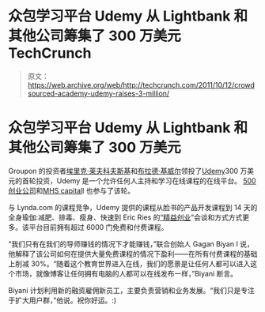 # 众包学习平台 Udemy 从 Lightbank 和其他公司筹集了 300 万美元 TechCrunch

> 原文：<https://web.archive.org/web/http://techcrunch.com/2011/10/12/crowdsourced-academy-udemy-raises-3-million/>

# 众包学习平台 Udemy 从 Lightbank 和其他公司筹集了 300 万美元

Groupon 的投资者[埃里克·莱夫科夫斯基](https://web.archive.org/web/20230203080543/http://www.crunchbase.com/person/eric-lefkofsky)和[布拉德·基威尔](https://web.archive.org/web/20230203080543/http://www.crunchbase.com/person/brad-keywell)领投了[Udemy](https://web.archive.org/web/20230203080543/http://www.udemy.com/)300 万美元的首轮投资，Udemy 是一个允许任何人主持和学习在线课程的在线平台。 [500 创业公司](https://web.archive.org/web/20230203080543/http://www.500startups.com/)和[MHS capital](https://web.archive.org/web/20230203080543/http://www.mhscapital.com/)l 也参与了该轮。

与 Lynda.com 的课程竞争，Udemy 提供的课程从脸书的产品开发课程到 14 天的全身瑜伽:减肥、排毒、瘦身、快速到 Eric Ries 的[“精益创业](https://web.archive.org/web/20230203080543/http://www.udemy.com/course/request-invitation.html?courseId=8474)”会谈和方式方式更多。该平台目前拥有超过 6000 门免费和付费课程。

“我们只有在我们的导师赚钱的情况下才能赚钱，”联合创始人 Gagan Biyan I 说，他解释了该公司如何在提供大量免费课程的情况下盈利——在所有付费课程的基础上削减 30%。“随着这个教育世界进入在线，我们的愿景是让任何人都可以进入这个市场，就像博客让任何拥有电脑的人都可以在线发布一样，”Biyani 断言。

Biyani 计划利用新的融资雇佣新员工，主要负责营销和业务发展。“我们只是专注于扩大用户群，”他说。祝你好运。:)